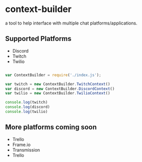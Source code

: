 # context-builder

a tool to help interface with multiple chat platforms/applications.

## Supported Platforms
- Discord
- Twitch
- Twilio
 
```javascript

var ContextBuilder = require('./index.js');

var twitch = new ContextBuilder.TwitchContext()
var discord = new ContextBuilder.DiscordContext()
var twilio = new ContextBuilder.TwilioContext()

console.log(twitch)
console.log(discord)
console.log(twilio)

```

## More platforms coming soon

- Trello
- Frame.io
- Transmission
- Trello